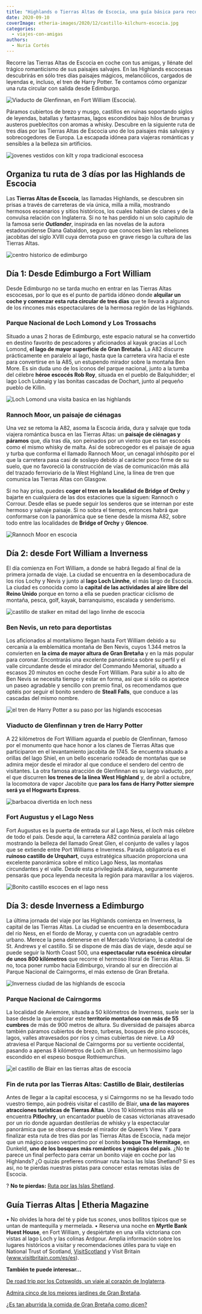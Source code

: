 ```yaml
---
title: "Highlands o Tierras Altas de Escocia, una guía básica para recorrerlas por libre"
date: 2020-09-10
coverImage: etheria-images/2020/12/castillo-kilchurn-escocia.jpg
categories: 
  - viajes-con-amigas
authors: 
  - Nuria Cortés
---
```


Recorre las Tierras Altas de Escocia en coche con tus amigas, y llénate del trágico 
romanticismo de sus paisajes salvajes. En las Highlands escocesas descubrirás en sólo 
tres días paisajes mágicos, melancólicos, cargados de leyendas e, incluso, el tren de 
Harry Potter. Te contamos cómo organizar una ruta circular con salida desde Edimburgo. 

![Viaducto de Glenfinnan, en Fort William (Escocia).](etheria-images/2020/09/viaducto-Glenfinnan-Fort-William-escocia.jpg "Viaducto de Glenfinnan, en Fort William (Escocia). © Connor Mollison")

Páramos cubiertos de brezo y musgo, castillos en ruinas soportando siglos de leyendas, 
batallas y fantasmas, lagos escondidos bajo hilos de brumas y austeros pueblecitos con 
aromas a whisky. Descubre en la siguiente ruta de tres días por las Tierras Altas de 
Escocia uno de los paisajes más salvajes y sobrecogedores de Europa. La escapada idónea 
para viajeras románticas y sensibles a la belleza sin artificios. 

![jovenes vestidos con kilt y ropa tradicional escocesa](etheria-images/2020/09/cultura-escocesa-higlands.jpg "Los Juegos de las Highlands son una buena oportunidad para conocer la cultura escocesa. © Visit Scotland")

## Organiza tu ruta de 3 días por las Highlands de Escocia

Las **Tierras Altas de Escocia**, las llamadas Highlands, se descubren sin prisas a 
través de carreteras de vía única, milla a milla, mostrando hermosos escenarios y sitios 
históricos, los cuales hablan de clanes y de la convulsa relación con Inglaterra. Si no 
te has perdido ni un solo capítulo de la famosa serie **_Outlander_**, inspirada en las 
novelas de la autora estadounidense Diana Gabaldon, seguro que conoces bien las 
rebeliones jacobitas del siglo XVIII cuya derrota puso en grave riesgo la cultura de las 
Tierras Altas. 

![centro historico de edimburgo](etheria-images/2020/09/viaje-mujeres-edimburgo-escocia.jpg "Centro histórico de Edimburgo (Escocia).")

## Día 1: Desde Edimburgo a Fort William

Desde Edimburgo no se tarda mucho en entrar en las Tierras Altas escocesas, por lo que 
es el punto de partida idóneo donde **alquilar un coche y comenzar esta ruta circular de 
tres días** que te llevará a algunos de los rincones más espectaculares de la hermosa 
región de las Highlands. 

### Parque Nacional de Loch Lomond y Los Trossachs

Situado a unas 2 horas de Edimburgo, este espacio natural se ha convertido en destino 
favorito de pescadores y aficionados al kayak gracias al Loch Lomond, **el lago de mayor 
superficie de Gran Bretaña**. La A82 discurre prácticamente en paralelo al lago, hasta 
que la carretera vira hacia el este para convertirse en la A85, un estupendo mirador 
sobre la montaña Ben More. Es sin duda uno de los iconos del parque nacional, junto a la 
tumba del célebre **héroe escocés Rob Roy**, situada en el pueblo de Balquhidder; el 
lago Loch Lubnaig y las bonitas cascadas de Dochart, junto al pequeño pueblo de Killin. 

![Loch Lomond una visita basica en las highlands](etheria-images/2020/09/loch-lomond-higlands-escocia.jpg "Parque Nacional de Loch Lomond. © Robert Keane")

### Rannoch Moor, un paisaje de ciénagas

Una vez se retoma la A82, asoma la Escocia árida, dura y salvaje que toda viajera 
romántica busca en las Tierras Altas: un **paisaje de ciénagas y páramos** que, día tras 
día, son peinados por un viento que es tan escocés como el mismo whisky de malta. Así de 
sobrecogedor es el paisaje de agua y turba que conforma el llamado Rannoch Moor, un 
cenagal inhóspito por el que la carretera pasa casi de soslayo debido al carácter poco 
firme de su suelo, que no favoreció la construcción de vías de comunicación más allá del 
trazado ferroviario de la West Highland Line, la línea de tren que comunica las Tierras 
Altas con Glasgow. 

Si no hay prisa, puedes **coger el tren en la localidad de Bridge of Orchy** y bajarte 
en cualquiera de las dos estaciones que la siguen: Rannoch o Corrour. Desde ellas se 
puede seguir los senderos que se internan por este hermoso y salvaje paisaje. Si no 
sobra el tiempo, entonces habrá que conformarse con la panorámica que se tiene desde la 
misma A82, sobre todo entre las localidades de **Bridge of Orchy** y **Glencoe**. 

![Rannoch Moor en escocia](etheria-images/2020/09/rannoch-moor-glencoe-escocia.jpg "Rannoch Moor, desde Glencoe (Escocia). © Stewart M.")

## Día 2: desde Fort William a Inverness

El día comienza en Fort William, a donde se habrá llegado al final de la primera jornada 
de viaje. La ciudad se encuentra en la desembocadura de los ríos Lochy y Nevis y junto 
al **lago Loch Linnhe**, el más largo de Escocia. La ciudad es conocida como la 
**capital de las actividades al aire libre del Reino Unido** porque en torno a ella se 
pueden practicar ciclismo de montaña, pesca, golf, kayak, barranquismo, escalada y 
senderismo. 

![castillo de stalker en mitad del lago linnhe de escocia](etheria-images/2020/09/castillo-stalker-lago-linnhe.jpg "Castillo de Stalker, en el interior del lago Linnhe. © Visit Britain")

### Ben Nevis, un reto para deportistas 

Los aficionados al montañismo llegan hasta Fort William debido a su cercanía a la 
emblemática montaña de Ben Nevis, cuyos 1.344 metros la convierten en **la cima de mayor 
altura de Gran Bretaña** y en la más popular para coronar. Encontrarás una excelente 
panorámica sobre su perfil y el valle circundante desde el mirador del Commando 
Memorial, situado a escasos 20 minutos en coche desde Fort William. Para subir a lo alto 
de Ben Nevis se necesita tiempo y estar en forma, así que si sólo os apetece un paseo 
agradable y sencillo con premio final, os recomendamos que optéis por seguir el bonito 
sendero de **Steall Falls**, que conduce a las cascadas del mismo nombre. 

![el tren de Harry Potter a su paso por las higlands escocesas](etheria-images/2020/09/tren-harry-potter-escocia.jpg "Hogwarts Express, el tren de Harry Potter, a su paso por el viaducto de Glenfinnan. © Bryan Walker")

### Viaducto de Glenfinnan y tren de Harry Potter

A 22 kilómetros de Fort William aguarda el pueblo de Glenfinnan, famoso por el monumento 
que hace honor a los clanes de Tierras Altas que participaron en el levantamiento 
jacobita de 1745. Se encuentra situado a orillas del lago Shiel, en un bello escenario 
rodeado de montañas que se admira mejor desde el mirador al que conduce el sendero del 
centro de visitantes. La otra famosa atracción de Glenfinnan es su largo viaducto, por 
el que discurren **los trenes de la línea West Highland** y, de abril a octubre, la 
locomotora de vapor Jacobite que **para los fans de Harry Potter siempre será ya el 
Hogwarts Express**. 

![barbacoa divertida en loch ness](etheria-images/2020/09/lago-ness-Inverness.jpg "Barbacoa en el lago Ness, una actividad divertida para hacer con amigos. © Visit Britain")

### Fort Augustus y el Lago Ness

Fort Augustus es la puerta de entrada sur al Lago Ness, el _loch_ más célebre de todo el 
país. Desde aquí, la carretera A82 continúa paralela al lago mostrando la belleza del 
llamado Great Glen, el conjunto de valles y lagos que se extiende entre Port Williams e 
Inverness. Parada obligatoria es el **ruinoso castillo de Urquhart**, cuya estratégica 
situación proporciona una excelente panorámica sobre el mítico Lago Ness, las montañas 
circundantes y el valle. Desde esta privilegiada atalaya, seguramente pensarás que poca 
leyenda necesita la región para maravillar a los viajeros. 

![Bonito castillo escoces en el lago ness](etheria-images/2020/09/castillo-Urquhart-lago-Ness.jpg "Castillo de Urquhart en el lago Ness. © Robin Canfield")

## Día 3: desde Inverness a Edimburgo

La última jornada del viaje por las Highlands comienza en Inverness, la capital de las 
Tierras Altas. La ciudad se encuentra en la desembocadura del río Ness, en el fiordo de 
Moray, y cuenta con un agradable centro urbano. Merece la pena detenerse en el Mercado 
Victoriano, la catedral de St. Andrews y el castillo. Si se dispone de más días de 
viaje, desde aquí se puede seguir la North Coast 500, una **espectacular ruta escénica 
circular de unos 800 kilómetros** que recorre el hermoso litoral de Tierras Altas. Si 
no, toca poner rumbo hacia Edimburgo, virando al sur en dirección al Parque Nacional de 
Cairngorms, el más extenso de Gran Bretaña. 

![Inverness ciudad de las highlands de escocia](etheria-images/2020/09/inverness-escocia.jpg "Ciudad de Inverness. © Robin Canfield")

### Parque Nacional de Cairngorms

La localidad de Aviemore, situada a 50 kilómetros de Inverness, suele ser la base desde 
la que explorar este **territorio montañoso con más de 55 cumbres** de más de 900 metros 
de altura. Su diversidad de paisajes abarca también páramos cubiertos de brezo, 
turberas, bosques de pino escocés, lagos, valles atravesados por ríos y cimas cubiertas 
de nieve. La A9 atraviesa el Parque Nacional de Cairngorms por su vertiente occidental, 
pasando a apenas 8 kilómetros de Loch an Eilein, un hermosísimo lago escondido en el 
espeso bosque Rothiemurchus. 

![el castillo de Blair en las tierras altas de escocia](etheria-images/2020/09/castillo-blair-escocia.jpg "Castillo de Blair, cerca de Pitlochry, en Escocia. © V2F")

### Fin de ruta por las Tierras Altas: Castillo de Blair, destilerías

Antes de llegar a la capital escocesa, y si Cairngorms no se ha llevado todo vuestro 
tiempo, aún podréis visitar el castillo de Blair, **una de las mayores atracciones 
turísticas de Tierras Altas**. Unos 10 kilómetros más allá se encuentra **Pitlochry**, 
un encantador pueblo de casas victorianas atravesado por un río donde aguardan 
destilerías de whisky y la espectacular panorámica que se observa desde el mirador de 
Queen’s View. Y para finalizar esta ruta de tres días por las Tierras Altas de Escocia, 
nada mejor que un mágico paseo vespertino por el bonito **bosque The Hermitage**, en 
Dunkeld, **uno de los bosques más románticos y mágicos del país**. ¿No te parece un 
final perfecto para cerrar un bonito viaje en coche por las Highlands? ¿O quizás 
prefieres continuar ruta hacia las Islas Shetland? Si es así, no te pierdas nuestras 
pistas para conocer estas remotas islas de Escocia. 

? **No te pierdas:** [Ruta por las Islas 
Shetland](https://etheriamagazine.com/2019/03/21/mujeres-viajeras-que-ver-islas-shetland/). 

## Guía Tierras Altas | Etheria Magazine

• No olvides la hora del té y pide tus _scones_, unos bollitos típicos que se untan de 
mantequilla y mermelada. • Reserva una noche en **Myrtle Bank Huest House**, en Fort 
William, y despiértate en una villa victoriana con vistas al lago Loch y las colinas 
Ardgour. Amplia información sobre los lugares históricos a visitar y recomendaciones 
útiles para tu viaje en National Trust of Scotland, [VisitScotland](https://www.visitscotland.com/es-es/) 
y Visit Britain (www.visitbritain.com/es/es). 

**También te puede interesar...** 

[De road trip por los Cotswolds, un viaje al corazón de 
Inglaterra](https://etheriamagazine.com/2019/08/08/de-road-trip-por-los-cotswolds-un-viaje-al-corazon-de-inglaterra/). 

[Admira cinco de los mejores jardines de Gran 
Bretaña](https://etheriamagazine.com/2021/04/22/los-mejores-jardines-de-gran-bretana/). 

[¿Es tan aburrida la comida de Gran Bretaña como 
dicen?](https://etheriamagazine.com/2021/03/11/platos-britanicos-en-un-viaje-inglaterra-escocia-gales-irlanda/)
